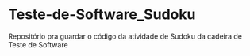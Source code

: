 # Teste-de-Software_Sudoku
Repositório pra guardar o código da atividade de Sudoku da cadeira de Teste de Software
